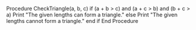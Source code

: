 Procedure CheckTriangle(a, b, c)
    if (a + b > c) and (a + c > b) and (b + c > a)
        Print "The given lengths can form a triangle."
    else
        Print "The given lengths cannot form a triangle."
    end if
End Procedure
